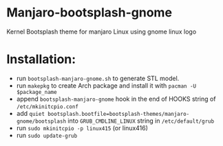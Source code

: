 # Manjaro-bootsplash-gnome
Kernel Bootsplash theme for manjaro Linux using gnome linux logo

# Installation:

- run `bootsplash-manjaro-gnome.sh` to generate STL model.
- run `makepkg` to create Arch package and install it with `pacman -U $package_name`
- append `bootsplash-manjaro-gnome` hook in the end of HOOKS string of `/etc/mkinitcpio.conf`
- add `quiet bootsplash.bootfile=bootsplash-themes/manjaro-gnome/bootsplash` into `GRUB_CMDLINE_LINUX` string in `/etc/default/grub`
- run `sudo mkinitcpio -p linux415` (or linux416)
- run `sudo update-grub`
